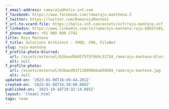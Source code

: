 ```yaml
---
f_email-address: ramaraju@helix-int.com
f_facebook: https://www.facebook.com/ramaraju.manthena.3
f_twitter: https://twitter.com/RamarajuManten1
f_url-to-vcard-file: https://helix-int.com/assets/vcf/raju-mantena.vcf
f_linkedin: https://www.linkedin.com/in/ramaraju-mantena-raju-b8b57a91/
f_phone-number: +91 900 000 2742
title: Raju Mantena
f_title: Solutions Architect - CMOD, CM8, FileNet
slug: raju-mantena
f_profile-photo-blurred:
  url: /assets/external/63baed96d2f5f5f9b9c31758_ramaraju-mantena-blurred.jpg
  alt: null
f_profile-photo:
  url: /assets/external/63baed92f110990b6a60d689_ramaraju-mantena.jpg
  alt: null
updated-on: '2023-01-08T16:49:44.201Z'
created-on: '2023-01-08T16:30:00.006Z'
published-on: '2023-10-18T19:32:14.085Z'
layout: '[team].html'
tags: team
---
```



